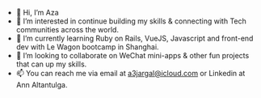 - 👋 Hi, I’m Aza
- 👀 I’m interested in continue building my skills & connecting with Tech communities across the world.
- 🌱 I’m currently learning Ruby on Rails, VueJS, Javascript and front-end dev with Le Wagon bootcamp in Shanghai.
- 💞️ I’m looking to collaborate on WeChat mini-apps & other fun projects that can up my skills. 
- 📫 You can reach me via email at a3jargal@icloud.com or Linkedin at Ann Altantulga. 

<!---
Aza8P/Aza8P is a ✨ special ✨ repository because its `README.md` (this file) appears on your GitHub profile.
You can click the Preview link to take a look at your changes.
--->
